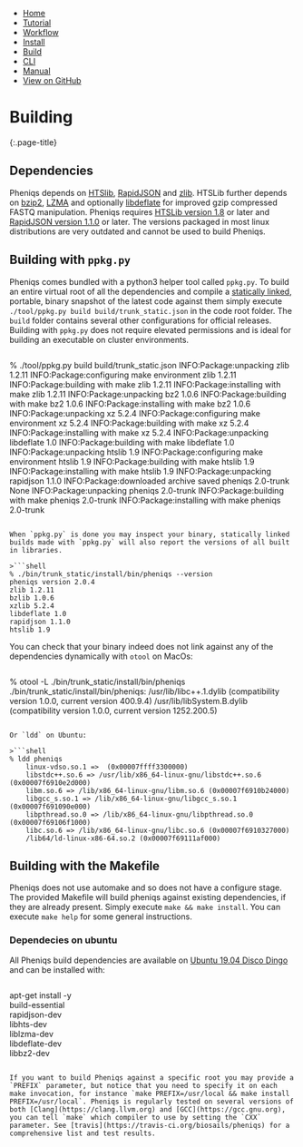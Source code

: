 <!--
    Pheniqs : PHilology ENcoder wIth Quality Statistics
    Copyright (C) 2018  Lior Galanti
    NYU Center for Genetics and System Biology

    Author: Lior Galanti <lior.galanti@nyu.edu>

    This program is free software: you can redistribute it and/or modify
    it under the terms of the GNU Affero General Public License as
    published by the Free Software Foundation, either version 3 of the
    License, or (at your option) any later version.

    This program is distributed in the hope that it will be useful,
    but WITHOUT ANY WARRANTY; without even the implied warranty of
    MERCHANTABILITY or FITNESS FOR A PARTICULAR PURPOSE.  See the
    GNU Affero General Public License for more details.

    You should have received a copy of the GNU Affero General Public License
    along with this program.  If not, see <http://www.gnu.org/licenses/>.
-->

<section id="navigation">
    <ul>
        <li><a                  href="/pheniqs/2.0/">Home</a></li>
        <li><a                  href="/pheniqs/2.0/tutorial.html">Tutorial</a></li>
        <li><a                  href="/pheniqs/2.0/workflow.html">Workflow</a></li>
        <li><a                  href="/pheniqs/2.0/install.html">Install</a></li>
        <li><a class="active"   href="/pheniqs/2.0/build.html">Build</a></li>
        <li><a                  href="/pheniqs/2.0/cli.html">CLI</a></li>
        <li><a                  href="/pheniqs/2.0/manual.html">Manual</a></li>
        <li><a class="github"   href="http://github.com/biosails/pheniqs">View on GitHub</a></li>
    </ul>
    <div class="clear" />
</section>

# Building
{:.page-title}

## Dependencies
Pheniqs depends on [HTSlib](http://www.htslib.org), [RapidJSON](http://rapidjson.org) and [zlib](https://zlib.net). HTSLib further depends on [bzip2](http://www.bzip.org), [LZMA](https://tukaani.org/xz) and optionally [libdeflate](https://github.com/ebiggers/libdeflate) for improved gzip compressed FASTQ manipulation. Pheniqs requires [HTSLib version 1.8](https://github.com/samtools/htslib/releases/tag/1.8) or later and [RapidJSON version 1.1.0](https://github.com/Tencent/rapidjson/releases/tag/v1.1.0) or later. The versions packaged in most linux distributions are very outdated and cannot be used to build Pheniqs.

## Building with `ppkg.py`
Pheniqs comes bundled with a python3 helper tool called `ppkg.py`. To build an entire virtual root of all the dependencies and compile a [statically linked](https://en.wikipedia.org/wiki/Static_library), portable, binary snapshot of the latest code against them simply execute `./tool/ppkg.py build build/trunk_static.json` in the code root folder. The `build` folder contains several other configurations for official releases. Building with `ppkg.py` does not require elevated permissions and is ideal for building an executable on cluster environments.

>```shell
% ./tool/ppkg.py build build/trunk_static.json
INFO:Package:unpacking zlib 1.2.11
INFO:Package:configuring make environment zlib 1.2.11
INFO:Package:building with make zlib 1.2.11
INFO:Package:installing with make zlib 1.2.11
INFO:Package:unpacking bz2 1.0.6
INFO:Package:building with make bz2 1.0.6
INFO:Package:installing with make bz2 1.0.6
INFO:Package:unpacking xz 5.2.4
INFO:Package:configuring make environment xz 5.2.4
INFO:Package:building with make xz 5.2.4
INFO:Package:installing with make xz 5.2.4
INFO:Package:unpacking libdeflate 1.0
INFO:Package:building with make libdeflate 1.0
INFO:Package:unpacking htslib 1.9
INFO:Package:configuring make environment htslib 1.9
INFO:Package:building with make htslib 1.9
INFO:Package:installing with make htslib 1.9
INFO:Package:unpacking rapidjson 1.1.0
INFO:Package:downloaded archive saved pheniqs 2.0-trunk None
INFO:Package:unpacking pheniqs 2.0-trunk
INFO:Package:building with make pheniqs 2.0-trunk
INFO:Package:installing with make pheniqs 2.0-trunk
```

When `ppkg.py` is done you may inspect your binary, statically linked builds made with `ppkg.py` will also report the versions of all built in libraries.

>```shell
% ./bin/trunk_static/install/bin/pheniqs --version
pheniqs version 2.0.4
zlib 1.2.11
bzlib 1.0.6
xzlib 5.2.4
libdeflate 1.0
rapidjson 1.1.0
htslib 1.9
```

You can check that your binary indeed does not link against any of the dependencies dynamically with `otool` on MacOs:

>```shell
% otool -L ./bin/trunk_static/install/bin/pheniqs
./bin/trunk_static/install/bin/pheniqs:
	/usr/lib/libc++.1.dylib (compatibility version 1.0.0, current version 400.9.4)
	/usr/lib/libSystem.B.dylib (compatibility version 1.0.0, current version 1252.200.5)
```

Or `ldd` on Ubuntu:

>```shell
% ldd pheniqs
	linux-vdso.so.1 =>  (0x00007ffff3300000)
	libstdc++.so.6 => /usr/lib/x86_64-linux-gnu/libstdc++.so.6 (0x00007f6910e2d000)
	libm.so.6 => /lib/x86_64-linux-gnu/libm.so.6 (0x00007f6910b24000)
	libgcc_s.so.1 => /lib/x86_64-linux-gnu/libgcc_s.so.1 (0x00007f691090e000)
	libpthread.so.0 => /lib/x86_64-linux-gnu/libpthread.so.0 (0x00007f69106f1000)
	libc.so.6 => /lib/x86_64-linux-gnu/libc.so.6 (0x00007f6910327000)
	/lib64/ld-linux-x86-64.so.2 (0x00007f69111af000)
```

## Building with the Makefile

Pheniqs does not use automake and so does not have a configure stage. The provided Makefile will build pheniqs against existing dependencies, if they are already present. Simply execute `make && make install`. You can execute `make help` for some general instructions.

### Dependecies on ubuntu
All Pheniqs build dependencies are available on [Ubuntu 19.04 Disco Dingo](http://releases.ubuntu.com/19.04) and can be installed with:

>```shell
apt-get install -y \
build-essential \
rapidjson-dev \
libhts-dev \
liblzma-dev \
libdeflate-dev \
libbz2-dev
```

If you want to build Pheniqs against a specific root you may provide a `PREFIX` parameter, but notice that you need to specify it on each make invocation, for instance `make PREFIX=/usr/local && make install PREFIX=/usr/local`. Pheniqs is regularly tested on several versions of both [Clang](https://clang.llvm.org) and [GCC](https://gcc.gnu.org), you can tell `make` which compiler to use by setting the `CXX` parameter. See [travis](https://travis-ci.org/biosails/pheniqs) for a comprehensive list and test results.
